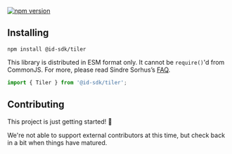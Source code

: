 [![npm version](https://badge.fury.io/js/%40id-sdk%2Ftiler.svg)](https://badge.fury.io/js/%40id-sdk%2Ftiler)

## Installing

`npm install @id-sdk/tiler`

This library is distributed in ESM format only.  It cannot be `require()`'d from CommonJS.
For more, please read Sindre Sorhus’s [FAQ](https://gist.github.com/sindresorhus/a39789f98801d908bbc7ff3ecc99d99c).

```js
import { Tiler } from '@id-sdk/tiler';
```


## Contributing

This project is just getting started! 🌱

We're not able to support external contributors at this time, but check back in a bit when things have matured.